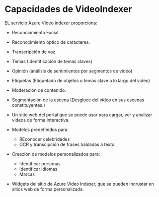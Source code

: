 # Capacidades de VideoIndexer

EL servicio Azure Video indexer proporciona: 
* Reconocimiento Facial.
* Reconocimiento óptico de caracteres.
* Transcripción de voz.
* Temas (Identificación de temas claves)
* Opinión (análisis de sentimientos por segmentos de video)
* Etiquetas (Etiquetado de objetos o temas clave a lo largo del video)
* Moderación de contenido.
* Segmentación de la escena (Desgloce del video en sus escenas constituyentes.)
* Un sitio web del portal que se puede usar para cargar, ver y analizar videos de forma interactiva.
* Modelos predefinidos para: 
    * REconocer celebridades
    * OCR y transcipción de frases habladas a texto
* Creación de modelos personalizados para: 
    * Identificar personas
    * Identificar idiomas
    * Marcas

* Widgets del sitio de Azure Video Indexer, que se pueden incrustar en sitios web de forma personalizada.
